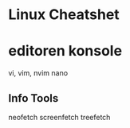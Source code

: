 # Linux Cheatshet

# editoren konsole
vi, vim, nvim
nano

## Info Tools
neofetch
screenfetch
treefetch
